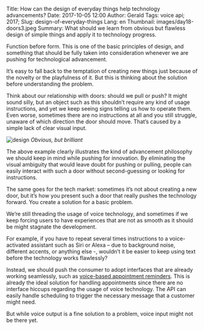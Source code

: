 Title: How can the design of everyday things help technology advancements?
Date: 2017-10-05 12:00
Author: Gerald
Tags: voice api; 2017; 
Slug: design-of-everyday-things
Lang: en
Thumbnail: images/day18-doors3.jpeg
Summary: What should we learn from obvious but flawless design of simple things and apply it to technology progress.
 
             

Function before form. This is one of the basic principles of design, and something that should be fully taken into consideration whenever we are pushing for technological advancement.              

It’s easy to fall back to the temptation of creating new things just because of the novelty or the playfulness of it. But this is thinking about the solution before understanding the problem.

Think about our relationship with doors: should we pull or push? It might sound silly, but an object such as this shouldn’t require any kind of usage instructions, and yet we keep seeing signs telling us how to operate them. Even worse, sometimes there are no instructions at all and you still struggle, unaware of which direction the door should move. That’s caused by a simple lack of clear visual input.

![design](/images/day18-doors3.jpeg)
_Obvious, but brilliant_

The above example clearly illustrates the kind of advancement philosophy we should keep in mind while pushing for innovation. By eliminating the visual ambiguity that would leave doubt for pushing or pulling, people can easily interact with such a door without second-guessing or looking for instructions.

The same goes for the tech market: sometimes it’s not about creating a new door, but it’s how you present such a door that really pushes the technology forward. You create a solution for a basic problem.

We’re still threading the usage of voice technology, and sometimes if we keep forcing users to have experiences that are not as smooth as it should be might stagnate the development.

For example, if you have to repeat several times instructions to a voice-activated assistant such as Siri or Alexa – due to background noise, different accents, or anything else -, wouldn’t it be easier to keep using text before the technology works flawlessly?

Instead, we should push the consumer to adopt interfaces that are already working seamlessly, such as [voice-based appointment reminders](https://www.xoxzo.com/en/about/voice-api/). This is already the ideal solution for handling appointments since there are no interface hiccups regarding the usage of voice technology. The API can easily handle scheduling to trigger the necessary message that a customer might need.

But while voice output is a fine solution to a problem, voice input might not be there yet.



